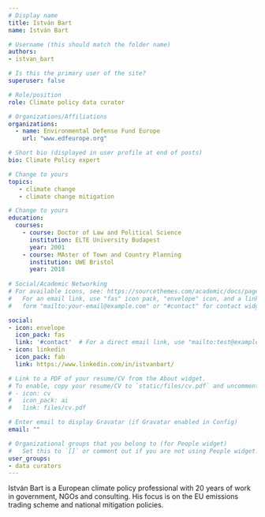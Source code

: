 ```yaml
---
# Display name
title: István Bart
name: István Bart

# Username (this should match the folder name)
authors:
- istvan_bart

# Is this the primary user of the site?
superuser: false

# Role/position
role: Climate policy data curator

# Organizations/Affiliations
organizations:
  - name: Environmental Defense Fund Europe
    url: "www.edfeurope.org"

# Short bio (displayed in user profile at end of posts)
bio: Climate Policy expert 

# Change to yours
topics:
   - climate change
   - climate change mitigation

# Change to yours
education:
  courses:
    - course: Doctor of Law and Political Science
      institution: ELTE University Budapest
      year: 2001
    - course: MAster of Town and Country Planning
      institution: UWE Bristol
      year: 2018
      
# Social/Academic Networking
# For available icons, see: https://sourcethemes.com/academic/docs/page-builder/#icons
#   For an email link, use "fas" icon pack, "envelope" icon, and a link in the
#   form "mailto:your-email@example.com" or "#contact" for contact widget.

social:
- icon: envelope
  icon_pack: fas
  link: '#contact'  # For a direct email link, use "mailto:test@example.org".
- icon: linkedin
  icon_pack: fab
  link: https://www.linkedin.com/in/istvanbart/

# Link to a PDF of your resume/CV from the About widget.
# To enable, copy your resume/CV to `static/files/cv.pdf` and uncomment the lines below.
# - icon: cv
#   icon_pack: ai
#   link: files/cv.pdf

# Enter email to display Gravatar (if Gravatar enabled in Config)
email: ""

# Organizational groups that you belong to (for People widget)
#   Set this to `[]` or comment out if you are not using People widget.
user_groups:
- data curators
---
```


István Bart is a European climate policy professional with 20 years  of work in government, NGOs and consulting. His focus is on the EU emissions trading scheme and national mitigation policies.

